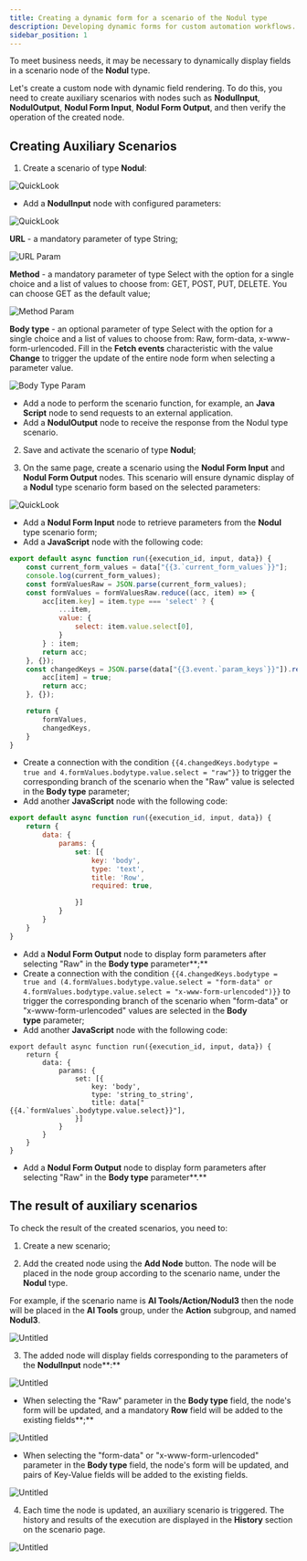 ```yaml
---
title: Creating a dynamic form for a scenario of the Nodul type
description: Developing dynamic forms for custom automation workflows.
sidebar_position: 1
---
```


To meet business needs, it may be necessary to dynamically display fields in a scenario node of the **Nodul** type.

Let's create a custom node with dynamic field rendering. To do this, you need to create auxiliary scenarios with nodes such as **NodulInput**, **NodulOutput**, **Nodul Form Input**, **Nodul Form Output**, and then verify the operation of the created node.

## **Creating Auxiliary Scenarios**

1. Create a scenario of type **Nodul**:

![QuickLook](/img/placeholder.webp)

- Add a **NodulInput** node with configured parameters:

![QuickLook](/img/placeholder.webp)

**URL** - a mandatory parameter of type String;

![URL Param](/img/placeholder.webp)

**Method** - a mandatory parameter of type Select with the option for a single choice and a list of values to choose from: GET, POST, PUT, DELETE. You can choose GET as the default value;

![Method Param](/img/placeholder.webp)

**Body type** - an optional parameter of type Select with the option for a single choice and a list of values to choose from: Raw, form-data, x-www-form-urlencoded. Fill in the **Fetch events** characteristic with the value **Change** to trigger the update of the entire node form when selecting a parameter value.

![Body Type Param](/img/placeholder.webp)

- Add a node to perform the scenario function, for example, an **Java Script** node to send requests to an external application.
- Add a **NodulOutput** node to receive the response from the Nodul type scenario.

2. Save and activate the scenario of type **Nodul**;

3. On the same page, create a scenario using the **Nodul Form Input** and **Nodul Form Output** nodes. This scenario will ensure dynamic display of a **Nodul** type scenario form based on the selected parameters:

![QuickLook](/img/placeholder.webp)

- Add a **Nodul Form Input** node to retrieve parameters from the **Nodul** type scenario form;
- Add a **JavaScript** node with the following code:

```jsx
export default async function run({execution_id, input, data}) {
    const current_form_values = data["{{3.`current_form_values`}}"];
    console.log(current_form_values);
    const formValuesRaw = JSON.parse(current_form_values);
    const formValues = formValuesRaw.reduce((acc, item) => {
        acc[item.key] = item.type === 'select' ? {
            ...item,
            value: {
                select: item.value.select[0],
            }
        } : item;
        return acc;
    }, {});
    const changedKeys = JSON.parse(data["{{3.event.`param_keys`}}"]).reduce((acc, item) => {
        acc[item] = true;
        return acc;
    }, {});

    return {
        formValues,
        changedKeys,
    }
}
```

- Create a connection with the condition `{{4.changedKeys.bodytype = true and 4.formValues.bodytype.value.select = "raw"}}` to trigger the corresponding branch of the scenario when the "Raw" value is selected in the **Body type** parameter;
- Add another **JavaScript** node with the following code:

```jsx
export default async function run({execution_id, input, data}) {
    return {
        data: {
            params: {
                set: [{
                    key: 'body',
                    type: 'text',
                    title: 'Row',
                    required: true,

                }]
            }
        }
    }
}
```

- Add a **Nodul Form Output** node to display form parameters after selecting "Raw" in the **Body type** parameter**;**
- Create a connection with the condition `{{4.changedKeys.bodytype = true and (4.formValues.bodytype.value.select = "form-data" or 4.formValues.bodytype.value.select = "x-www-form-urlencoded")}}` to trigger the corresponding branch of the scenario when "form-data" or "x-www-form-urlencoded" values are selected in the **Body type** parameter;
- Add another **JavaScript** node with the following code:

```
export default async function run({execution_id, input, data}) {
    return {
        data: {
            params: {
                set: [{
                    key: 'body',
                    type: 'string_to_string',
                    title: data["{{4.`formValues`.bodytype.value.select}}"],
                }]
            }
        }
    }
}
```

- Add a **Nodul Form Output** node to display form parameters after selecting "Raw" in the **Body type** parameter**.**

## **The result of auxiliary scenarios**

To check the result of the created scenarios, you need to:

1. Create a new scenario;

2. Add the created node using the **Add Node** button. The node will be placed in the node group according to the scenario name, under the **Nodul** type. 

For example, if the scenario name is **Al Tools/Action/Nodul3** then the node will be placed in the **Al Tools** group, under the **Action** subgroup, and named **Nodul3**.

![Untitled](/img/placeholder.webp)

3. The added node will display fields corresponding to the parameters of the **NodulInput** node**:**

![Untitled](/img/placeholder.webp)

- When selecting the "Raw" parameter in the **Body type** field, the node's form will be updated, and a mandatory **Row** field will be added to the existing fields**;**

![Untitled](/img/placeholder.webp)

- When selecting the "form-data" or "x-www-form-urlencoded" parameter in the **Body type** field, the node's form will be updated, and pairs of Key-Value fields will be added to the existing fields.

![Untitled](/img/placeholder.webp)

4. Each time the node is updated, an auxiliary scenario is triggered. The history and results of the execution are displayed in the **History** section on the scenario page.

![Untitled](/img/placeholder.webp)
